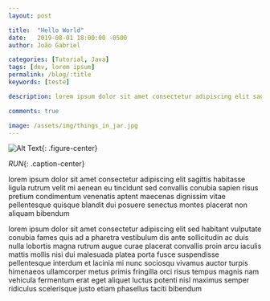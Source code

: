```yaml
---
layout: post

title:  "Hello World"
date:   2019-08-01 18:00:00 -0500
author: João Gabriel

categories: [Tutorial, Java]
tags: [dev, lorem ipsum]
permalink: /blog/:title
keywords: [teste]

description: lorem ipsum dolor sit amet consectetur adipiscing elit sagittis habitasse ligula rutrum velit mi aenean eu tincidunt sed convallis conubia sapien risus pretium condimentum venenatis

comments: true

image: /assets/img/things_in_jar.jpg
---
```


![Alt Text](https://media.giphy.com/media/7kn27lnYSAE9O/giphy.gif){: .figure-center}

*RUN*{: .caption-center}

lorem ipsum dolor sit amet consectetur adipiscing elit sagittis habitasse ligula rutrum velit mi aenean eu tincidunt sed convallis conubia sapien risus pretium condimentum venenatis aptent maecenas dignissim vitae pellentesque quisque blandit dui posuere senectus montes placerat non aliquam bibendum

lorem ipsum dolor sit amet consectetur adipiscing elit sed habitant vulputate conubia fames quis ad a pharetra vestibulum dis ante sollicitudin ac duis nulla lobortis magna rutrum augue curae placerat convallis proin arcu iaculis mattis mollis nisi dui malesuada platea porta fusce suspendisse pellentesque interdum et lacinia mi nunc sociosqu vivamus auctor turpis himenaeos ullamcorper metus primis fringilla orci risus tempus magnis nam vehicula fermentum erat eget aliquet luctus potenti nisl maximus semper ridiculus scelerisque justo etiam phasellus taciti bibendum
